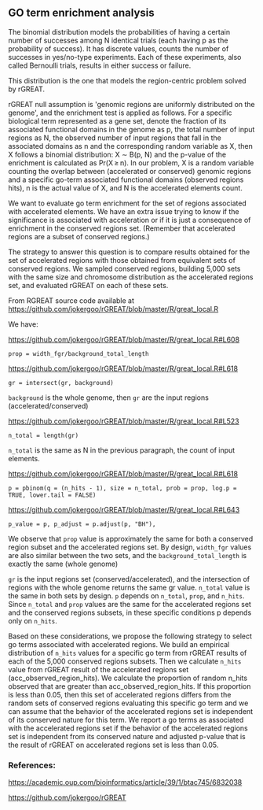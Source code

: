 ## GO term enrichment analysis

The binomial distribution models the probabilities of having a certain number of successes among N identical trials (each having p as the probability of success). It has discrete values, counts the number of successes in yes/no-type experiments. Each of these experiments, also called Bernoulli trials, results in either success or failure.

This distribution is the one that models the region-centric problem solved by rGREAT.

rGREAT null assumption is 'genomic regions are uniformly distributed on the genome', and the enrichment test is applied as follows. For a specific biological term represented as a gene set, denote the fraction of its associated functional domains in the genome as p, the total number of input regions as N, the observed number of input regions that fall in the associated domains as n and the corresponding random variable as X, then X follows a binomial distribution: X ∼ B(p, N) and the p-value of the enrichment is calculated as Pr(X ≥ n). In our problem, X is a random variable counting the overlap between (accelerated or conserved) genomic regions and a specific go-term associated functional domains (observed regions hits), n is the actual value of X, and N is the accelerated elements count.

We want to evaluate go term enrichment for the set of regions associated with accelerated elements. We have an extra issue trying to know if the significance is associated with acceleration or if it is just a consequence of enrichment in the conserved regions set. (Remember that accelerated regions are a subset of conserved regions.)

The strategy to answer this question is to compare results obtained for the set of accelerated regions with those obtained from equivalent sets of conserved regions. We sampled conserved regions, building 5,000 sets with the same size and chromosome distribution as the accelerated regions set, and evaluated rGREAT on each of these sets.

From RGREAT source code available at <https://github.com/jokergoo/rGREAT/blob/master/R/great_local.R>

We have:

<https://github.com/jokergoo/rGREAT/blob/master/R/great_local.R#L608>

`prop = width_fgr/background_total_length`

<https://github.com/jokergoo/rGREAT/blob/master/R/great_local.R#L618>

`gr = intersect(gr, background)`

`background` is the whole genome, then `gr` are the input regions (accelerated/conserved)

<https://github.com/jokergoo/rGREAT/blob/master/R/great_local.R#L523>

`n_total = length(gr)`

`n_total` is the same as N in the previous paragraph, the count of input elements.

<https://github.com/jokergoo/rGREAT/blob/master/R/great_local.R#L618>

`p = pbinom(q = (n_hits - 1), size = n_total, prob = prop, log.p = TRUE, lower.tail = FALSE)`

<https://github.com/jokergoo/rGREAT/blob/master/R/great_local.R#L643>

`p_value = p, p_adjust = p.adjust(p, "BH"),`

We observe that `prop` value is approximately the same for both a conserved region subset and the accelerated regions set. By design, `width_fgr` values are also similar between the two sets, and the `background_total_length` is exactly the same (whole genome)

`gr` is the input regions set (conserved/accelerated), and the intersection of regions with the whole genome returns the same gr value. `n_total` value is the same in both sets by design. `p` depends on `n_total`, `prop`, and `n_hits`. Since `n_total` and `prop` values are the same for the accelerated regions set and the conserved regions subsets, in these specific conditions p depends only on `n_hits`.

Based on these considerations, we propose the following strategy to select go terms associated with accelerated regions. We build an empirical distribution of `n_hits` values for a specific go term from rGREAT results of each of the 5,000 conserved regions subsets. Then we calculate `n_hits` value from rGREAT result of the accelerated regions set (acc_observed_region_hits). We calculate the proportion of random n_hits observed that are greater than acc_observed_region_hits. If this proportion is less than 0.05, then this set of accelerated regions differs from the random sets of conserved regions evaluating this specific go term and we can assume that the behavior of the accelerated regions set is independent of its conserved nature for this term. We report a go terms as associated with the accelerated regions set if the behavior of the accelerated regions set is independent from its conserved nature and adjusted p-value that is the result of rGREAT on accelerated regions set is less than 0.05.

### References:

<https://academic.oup.com/bioinformatics/article/39/1/btac745/6832038>

<https://github.com/jokergoo/rGREAT>
